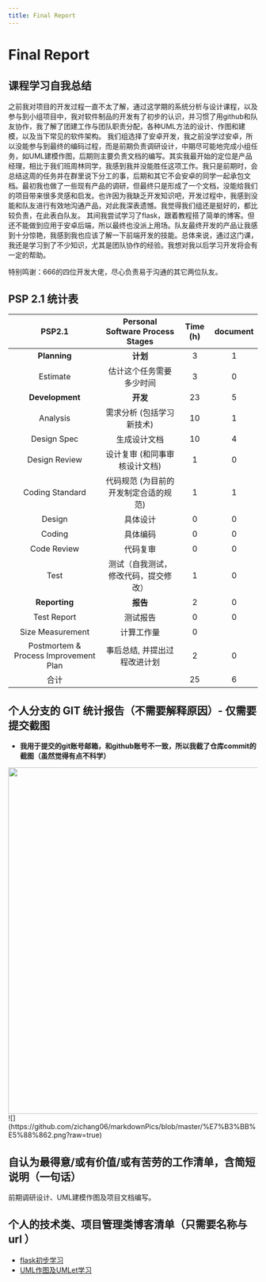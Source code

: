 ```yaml
---
title: Final Report
---
```

# Final Report
## 课程学习自我总结
之前我对项目的开发过程一直不太了解，通过这学期的系统分析与设计课程，以及参与到小组项目中，我对软件制品的开发有了初步的认识，并习惯了用github和队友协作，我了解了团建工作与团队职责分配，各种UML方法的设计、作图和建模，以及当下常见的软件架构。
我们组选择了安卓开发，我之前没学过安卓，所以没能参与到最终的编码过程，而是前期负责调研设计，中期尽可能地完成小组任务，如UML建模作图，后期则主要负责文档的编写。其实我最开始的定位是产品经理，相比于我们班周林同学，我感到我并没能胜任这项工作。我只是前期时，会总结这周的任务并在群里说下分工的事，后期和其它不会安卓的同学一起承包文档。最初我也做了一些现有产品的调研，但最终只是形成了一个文档，没能给我们的项目带来很多灵感和启发。也许因为我缺乏开发知识吧，开发过程中，我感到没能和队友进行有效地沟通产品，对此我深表遗憾。我觉得我们组还是挺好的，都比较负责，在此表白队友。
其间我尝试学习了flask，跟着教程搭了简单的博客。但还不能做到应用于安卓后端，所以最终也没派上用场。队友最终开发的产品让我感到十分惊艳，我感到我也应该了解一下前端开发的技能。总体来说，通过这门课，我还是学习到了不少知识，尤其是团队协作的经验。我想对我以后学习开发将会有一定的帮助。

特别鸣谢：666的四位开发大佬，尽心负责易于沟通的其它两位队友。

## PSP 2.1 统计表
PSP2.1 | Personal Software Process Stages | Time (h)| document 
:-: | :-: | :-: |:-: 
**Planning** | **计划** | 3 | 1 
Estimate |  估计这个任务需要多少时间 | 3 | 0 
**Development** | **开发** | 23 | 5 
Analysis | 需求分析 (包括学习新技术) | 10 | 1 
Design Spec | 生成设计文档 | 10 | 4 
Design Review | 设计复审 (和同事审核设计文档) | 1 | 0 
Coding Standard |  代码规范 (为目前的开发制定合适的规范) | 1 | 1 
Design |  具体设计 | 0 | 0 
Coding | 具体编码 | 0 | 0 
Code Review| 代码复审 | 0 | 0 
Test| 测试（自我测试，修改代码，提交修改） | 1 | 0 
**Reporting**| **报告** | 2 | 0 
Test Report| 测试报告 | 0 | 0 
Size Measurement| 计算工作量 | 0 | 
Postmortem & Process Improvement Plan| 事后总结, 并提出过程改进计划 | 2 | 0 
合计|  | 25 | 6 


## 个人分支的 GIT 统计报告（不需要解释原因）- 仅需要提交截图
- **我用于提交的git账号邮箱，和github账号不一致，所以我截了仓库commit的截图（虽然觉得有点不科学）**
<div align=center><img  src="https://github.com/zichang06/markdownPics/blob/master/%E7%B3%BB%E5%88%863.png?raw=true" width="700px" /></div>
![](https://github.com/zichang06/markdownPics/blob/master/%E7%B3%BB%E5%88%862.png?raw=true)

## 自认为最得意/或有价值/或有苦劳的工作清单，含简短说明（一句话）
前期调研设计、UML建模作图及项目文档编写。
## 个人的技术类、项目管理类博客清单（只需要名称与 url ）
- [flask初步学习](https://zichang06.github.io/2018/06/29/flask_learing/#more)
- [UML作图及UMLet学习](https://zichang06.github.io/2018/04/14/UMLlearningReport/)
